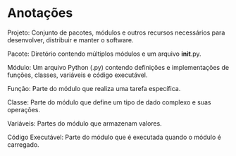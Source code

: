# Anotações

Projeto: Conjunto de pacotes, módulos e outros recursos necessários para desenvolver, distribuir e manter o software.

Pacote: Diretório contendo múltiplos módulos e um arquivo __init__.py.

Módulo: Um arquivo Python (.py) contendo definições e implementações de funções, classes, variáveis e código executável.

Função: Parte do módulo que realiza uma tarefa específica.

Classe: Parte do módulo que define um tipo de dado complexo e suas operações.

Variáveis: Partes do módulo que armazenam valores.

Código Executável: Parte do módulo que é executada quando o módulo é carregado.
